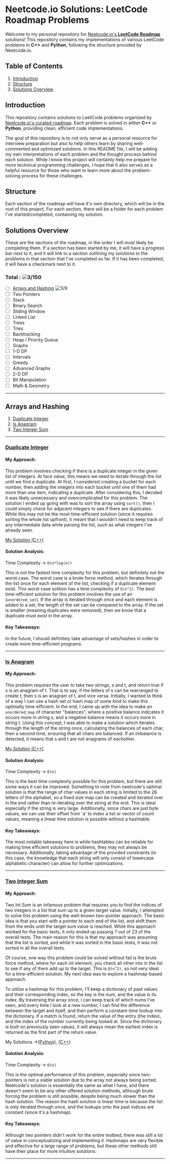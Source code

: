 # Neetcode.io Solutions: LeetCode Roadmap Problems

Welcome to my personal repository for [Neetcode.io's **LeetCode Roadmap**](https://neetcode.io/roadmap) solutions! This repository contains my implementations of various LeetCode problems in **C++** and **Python**, following the structure provided by Neetcode.io.

## Table of Contents

1. [Introduction](#introduction)
2. [Structure](#structure)
4. [Solutions Overview](#solutions-overview)

## Introduction

This repository contains solutions to LeetCode problems organized by [Neetcode.io's curated roadmap](https://neetcode.io/roadmap). Each problem is solved in either **C++** or **Python**, providing clean, efficient code implementations.

The goal of this repository is to not only serve as a personal resource for interview preparation but also to help others learn by sharing well-commented and optimized solutions. In this README file, I will be adding my own interpretations of each problem and the thought process behind each solution. While I know this project will certainly help me prepare for more technical programming challenges, I hope that it also serves as a helpful resource for those who want to learn more about the problem-solving process for these challenges.

## Structure

Each section of the roadmap will have it's own directory, which will be in the root of this project. For each section, there will be a folder for each problem I've started/completed, containing my solution.

## Solutions Overview
These are the sections of the roadmap, in the order I will most likely be completing them. If a section has been started by me, it will have a progress bar next to it, and it will link to a section outlining my solutions to the problems in that section that I've completed so far. If it has been completed, it will have a checkmark next to it.
### Total : ![3/150](https://progress-bar.xyz/3/?scale=150&suffix=/150)
- [ ] [Arrays and Hashing](#arrays-and-hashing) ![3/9](https://progress-bar.xyz/3/?scale=9&suffix=/9)
- [ ] Two Pointers
- [ ] Stack
- [ ] Binary Search
- [ ] Sliding Window
- [ ] Linked List
- [ ] Trees
- [ ] Tries
- [ ] Backtracking
- [ ] Heap / Priority Queue
- [ ] Graphs
- [ ] 1-D DP
- [ ] Intervals
- [ ] Greedy
- [ ] Advanced Graphs
- [ ] 2-D DP
- [ ] Bit Manipulation
- [ ] Math & Geometry
---
## Arrays and Hashing

1. [Duplicate Integer](#duplicate-integer)
2. [Is Anagram](#is-anagram)
3. [Two Integer Sum](#two-integer-sum)

---

### [Duplicate Integer](https://neetcode.io/problems/duplicate-integer)
#### My Approach:
This problem involves checking if there is a duplicate integer in the given list of integers. At face value, this means we need to iterate through the list until we find a duplicate. At first, I considered creating a bucket for each number, then adding the integers into each bucket until one of them had more than one item, indicating a duplicate. After considering this, I decided it was likely unnecessary and overcomplicated for this problem. The solution I ended up going with was to sort the array using `sort()`, then I could simply check for adjacent integers to see if there are duplicates. While this may not be the most time-efficient solution (since it requires sorting the whole list upfront), it meant that I wouldn't need to keep track of any intermediate data while parsing the list, such as what integers I've already seen.

[My Solution (C++)](Arrays_and_Hashing/Duplicate_Integer/solution.cpp)

#### Solution Analysis:
Time Complexity -> `O(n*log(n))`

This is not the fastest time complexity for this problem, but definitely not the worst case. The worst case is a brute force method, which iterates through the list once for each element of the list, checking if a duplicate element exist. This worst case solition has a time complexity of `O(n^2)`. The best time-efficient solution for this problem involves the use of an (`unordered_set`). If the array is iterated through once and each element is added to a set, the length of the set can be compared to the array. If the set is smaller (meaning duplicates were removed), then we know that a duplicate must exist in the array.

#### Key Takeaways:
In the future, I should definitely take advantage of sets/hashes in order to create more time-efficient programs.

---

### [Is Anagram](https://neetcode.io/problems/is-anagram)
#### My Approach:
This problem requires the user to take two strings, s and t, and return true if s is an anagram of t. That is to say, if the letters of s can be rearranged to create t, then s is an anagram of t, and vice versa. Initially, I wanted to think of a way I can use a hash set or hash map of some kind to make this optimally time-efficient. In the end, I came up with the idea to make an `unordered_map` of character "balances", where a positive balance indicates it occurs more in string s, and a negative balance means it occurs more in string t. Using this concept, I was able to make a solution which iterates through the length of the string once, calculating the balances of each char, then a second time, ensuring that all chars are balanced. If an imbalance is detected, it means that s and t are not anagrams of eachother.

[My Solution (C++)](Arrays_and_Hashing/Is_Anagram/solution.cpp)

#### Solution Analysis:
Time Complexity -> `O(n)`

This is the best time complexity possible for this problem, but there are still some ways it can be improved. Something to note from neetcode's optimal solution is that the range of char values in each string is limited to the 26 letters of the alphabet, so a fixed size map can be created and iterated over in the end rather than re-iterating over the string at the end. This is ideal especially if the string is very large. Additionally, since chars are just byte values, we can use their offset from 'a' to index a list or vector of count values, meaning a linear time solution is possible without a hashtable. 

#### Key Takeaways:
The most notable takeaway here is while hashtables can be reliable for making time efficient solutions to problems, they may not always be necessary. Additionally, taking advantage of the provided constraints (in this case, the knowledge that each string will only consist of lowercase alphabetic character) can allow for further optimizations.

---

### [Two Integer Sum](https://neetcode.io/problems/two-integer-sum)
#### My Approach:
Two Int Sum is an infamous problem that requires you to find the indices of two integers in a list that sum up to a given target value. Initially, I attempted to solve this problem using the well-known two-pointer approach. The basic idea is that you start with a pointer to each end of the list, and shift them from the ends until the target sum value is reached. While this approach worked for the basic tests, it only ended up passing 7 out of 23 of the overall tests. The main reason for this is that my approach was assuming that the list is sorted, and while it was sorted in the basic tests, it was not sorted in all the overall tests.

Of course, one way this problem could be solved without fail is the brute force method, where for each int element, you check all other ints in the list to see if any of them add up to the target. This is `O(n^2)`, so not very ideal for a time-efficient solution. My next idea was to explore a hashmap-based approach.

To utilize a hashmap for this problem, I'll keep a dictionary of past values and their corresponding index, so the key is the num, and the value is its index. By traversing the array once, I can keep track of which nums I've seen, and every time I look at a new number, I can find the difference between the target and itself, and then perform a constant-time lookup into the dictionary. If a match is found, return the value of the entry (the index), and the index of the number currently being looked at. Since the dictionary is built on previously seen values, it will always mean the earliest index is returned as the first part of the return value.

My Solutions ->[(Python)](Arrays_and_Hashing/Two_Integer_Sum/solution.py), [(C++)](Arrays_and_Hashing/Two_Integer_Sum/solution.cpp)

#### Solution Analysis:
Time Complexity -> `O(n)`

This is the optimal performance of this problem, especially since two-pointers is not a viable solution due to the array not always being sorted. Neetcode's solution is essentially the same as what I have, and there doesn't seem to be any other offered solution methods, although brute forcing the problem is still possible, despite being much slower than the hash solution. The reason the hash solution is linear time is because the list is only iterated through once, and the lookups onto the past indices are constant (since it's a hashmap). 

#### Key Takeaways:
Although two pointers didn't work for the entire testbed, there was still a lot of value in conceptualizing and implementing it. Hashmaps are very flexible and effective for a large range of problems, but these other methods still have their place for more intuitive solutions.

---